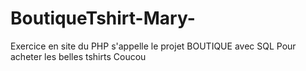 # BoutiqueTshirt-Mary-
Exercice en site du PHP s'appelle le projet BOUTIQUE avec SQL
Pour acheter les belles tshirts
Coucou